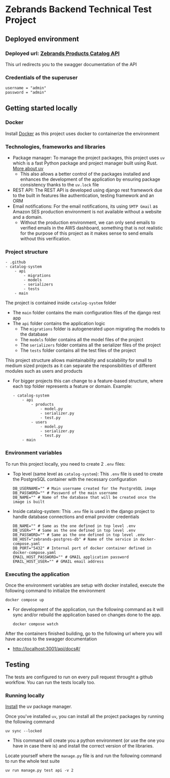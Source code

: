 # Zebrands Backend Technical Test Project
## Deployed environment
### Deployed url: [Zebrands Products Catalog API](http://3.129.97.67/api/docs#/)
This url redirects you to the swagger documentation of the API

### Credentials of the superuser
```
username = "admin"
password = "admin"
```

## Getting started locally
### Docker
Install [Docker](https://docs.docker.com/get-started/get-docker/) as this project uses docker to containerize the environment

### Technologies, frameworks and libraries
- Package manager: To manage the project packages, this project uses `uv` which is a fast Python package and project manager built using Rust. [More about uv](https://docs.astral.sh/uv/)
    - This also allows a better control of the packages installed and enhances the development of the application by ensuring package consistency thanks to the `uv.lock` file
- REST API: The REST API is developed using django rest framework due to the built in features like authentication, testing framework and an ORM
- Email notifications: For the email notifications, its using `SMTP Gmail` as Amazon SES production environment is not available without a website and a domain.
    - Without the production environment, we can only send emails to verified emails in the AWS dashboard, something that is not realistic for the purpose of this project as it makes sense to send emails without this verification.

### Project structure
```
- .github
- catalog-system
    - api
        - migrations
        - models
        - serializers
        - tests
    - main
```
The project is contained inside `catalog-system` folder
- The `main` folder contains the main configuration files of the django rest app
- The `api` folder contains the application logic
    - The `migrations` folder is autogenerated upon migrating the models to the database
    - The `models` folder contains all the model files of the project
    - The `serializers` folder contains all the serializer files of the project
    - The `tests` folder contains all the test files of the project

This project structure allows maintainability and scalability for small to medium sized projects as it can separate the responsibilities of different modules such as users and products
- For bigger projects this can change to a feature-based structure, where each top folder represents a feature or domain. Example:
    ```
    - catalog-system
        - api
            - products
                - model.py
                - serializer.py
                - test.py
            - users
                - model.py
                - serializer.py
                - test.py
        - main
    ```

### Environment variables
To run this project locally, you need to create 2 `.env` files:
- Top level (same level as `catalog-system`): This `.env` file is used to create the PostgreSQL container with the necessary configuration
    ```
    DB_USERNAME="" # Main username created for the PostgreSQL image
    DB_PASSWORD="" # Password of the main username
    DB_NAME="" # Name of the database that will be created once the image is built
    ```
- Inside catalog-system: This `.env` file is used in the django project to handle database connections and email provider credentials
    ```
    DB_NAME="" # Same as the one defined in top level .env
    DB_USER="" # Same as the one defined in top level .env
    DB_PASSWORD="" # Same as the one defined in top level .env
    DB_HOST="zebrands-postgres-db" # Name of the service in docker-compose.yaml
    DB_PORT="5432" # Internal port of docker container defined in docker-compose.yaml
    EMAIL_HOST_PASSWORD="" # GMAIL application password
    EMAIL_HOST_USER="" # GMAIL email address
    ```
### Executing the application
Once the environment variables are setup with docker installed, execute the following command to initialize the environment
```
docker compose up
```
- For development of the application, run the following command as it will sync and/or rebuild the application based on changes done to the app.
    ```
    docker compose watch
    ```
After the containers finished building, go to the following url where you will have access to the swagger documentation
- [http://localhost:3001/api/docs#/](http://localhost:3001/api/docs#/)

## Testing
The tests are configured to run on every pull request throught a github workflow. You can run the tests locally too.

### Running locally
[Install](https://docs.astral.sh/uv/getting-started/installation/) the uv package manager.

Once you've installed `uv`, you can install all the project packages by running the following command
```
uv sync --locked
```
- This command will create you a python environment (or use the one you have in case there is) and install the correct version of the libraries. 

Locate yourself where the `manage.py` file is and run the following command to run the whole test suite
```
uv run manage.py test api -v 2
```